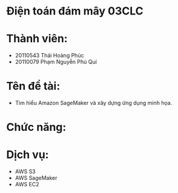 # Điện toán đám mây 03CLC
# Thành viên: 
  - 20110543 Thái Hoàng Phúc
  - 20110079 Phạm Nguyễn Phú Quí
# Tên đề tài: 
  - Tìm hiểu Amazon SageMaker và xây dựng ứng dụng minh họa.
# Chức năng:
# Dịch vụ:
- AWS S3
- AWS SageMaker
- AWS EC2

